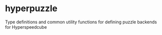 # hyperpuzzle

Type definitions and common utility functions for defining puzzle backends for Hyperspeedcube
